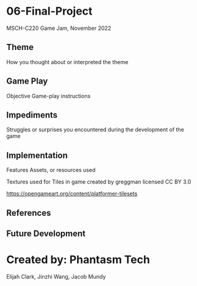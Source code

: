 # 06-Final-Project
MSCH-C220 Game Jam, November 2022

## Theme
How you thought about or interpreted the theme

## Game Play
Objective
Game-play instructions

## Impediments
Struggles or surprises you encountered during the development of the game

## Implementation
Features
Assets, or resources used

Textures used for Tiles in game created by greggman licensed CC BY 3.0

https://opengameart.org/content/platformer-tilesets

## References

## Future Development

# Created by: Phantasm Tech
Elijah Clark, Jinzhi Wang, Jacob Mundy 
